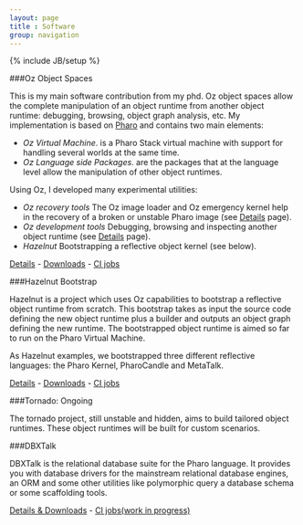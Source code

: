 ```yaml
---
layout: page
title : Software
group: navigation
---
```

{% include JB/setup %}

###Oz Object Spaces

This is my main software contribution from my phd. Oz object spaces allow the complete manipulation of an object runtime from another object runtime: debugging, browsing, object graph analysis, etc. My implementation is based on [Pharo](http://www.pharo-project.org) and contains two main elements:

- *Oz Virtual Machine*. is a Pharo Stack virtual machine with support for handling several worlds at the same time.
- *Oz Language side Packages*. are the packages that at the language level allow the manipulation of other object runtimes.

Using Oz, I developed many experimental utilities:

- *Oz recovery tools* The Oz image loader and Oz emergency kernel help in the recovery of a broken or unstable Pharo image (see [Details]({{page.path}}/details.html) page).
- *Oz development tools* Debugging, browsing and inspecting another object runtime (see [Details]({{page.path}}/details.html) page).
- *Hazelnut* Bootstrapping a reflective object kernel (see below).

[Details]({{site.url}}/software/oz) - [Downloads]({{site.url}}/software/oz/downloads) - [CI jobs](https://ci.inria.fr/rmod/view/Oz/)

###Hazelnut Bootstrap

Hazelnut is a project which uses Oz capabilities to bootstrap a reflective object runtime from scratch. This bootstrap takes as input the source code defining the new object runtime plus a builder and outputs an object graph defining the new runtime. The bootstrapped object runtime is aimed so far to run on the Pharo Virtual Machine.

As Hazelnut examples, we bootstrapped three different reflective languages: the Pharo Kernel, PharoCandle and MetaTalk.

[Details]({{site.url}}/software/hazelnut) - [Downloads]({{site.url}}/software/hazelnut/downloads) - [CI jobs](https://ci.inria.fr/rmod/view/Oz/)

###Tornado: Ongoing

The tornado project, still unstable and hidden, aims to build tailored object runtimes. These object runtimes will be built for custom scenarios.


###DBXTalk

DBXTalk is the relational database suite for the Pharo language. It provides you with database drivers for the mainstream relational database engines, an ORM and some other utilities like polymorphic query a database schema or some scaffolding tools.

[Details & Downloads](http://dbxtalk.smallworks.com.ar) - [CI jobs(work in progress)](https://ci.inria.fr/dbxtalk)